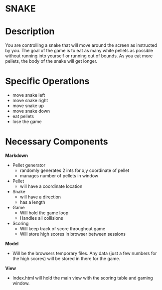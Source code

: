 SNAKE
=====================

Description
=====================
You are controlling a snake that will move around the screen as instructed by you.  The goal of the game is to eat as many white pellets as possible without running into yourself or running out of bounds.  As you eat more pellets, the body of the snake will get longer.

Specific Operations
=====================

* move snake left
* move snake right
* move snake up
* move snake down
* eat pellets
* lose the game

Necessary Components
=====================

**Markdown**
* Pellet generator
  * randomly generates 2 ints for x,y coordinate of pellet
  * manages number of pellets in window
* Pellet
  * will have a coordinate location
* Snake
  * will have a direction
  * has a length
* Game
  * Will hold the game loop
  * Handles all collisions
* Scoring
  * Will keep track of score throughout game
  * Will store high scores in browser between sessions

**Model**
  * Will be the browsers temporary files.  Any data (just a few numbers for the high scores) will be stored in there for the game.

**View**
  * Index.html will hold the main view with the scoring table and gaming window.
